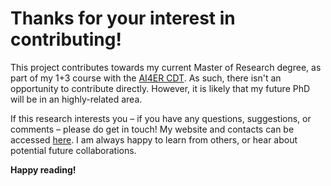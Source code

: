 # Thanks for your interest in contributing!

This project contributes towards my current Master of Research degree, as part of my 1+3 course with the [AI4ER CDT](https://ai4er-cdt.esc.cam.ac.uk/). As such, there isn't an opportunity to contribute directly. However, it is likely that my future PhD will be in an highly-related area.

If this research interests you – if you have any questions, suggestions, or comments – please do get in touch! My website and contacts can be accessed [here](https://orlando-code.github.io/). I am always happy to learn from others, or hear about potential future collaborations.

**Happy reading!**

